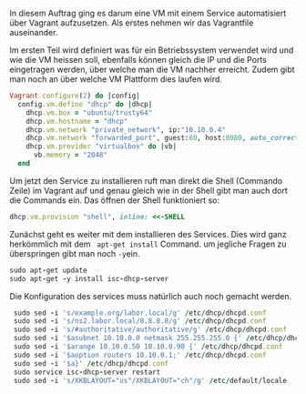 In diesem Auftrag ging es darum eine VM mit einem Service automatisiert über Vagrant aufzusetzen. 
Als erstes nehmen wir das Vagrantfile auseinander.

Im ersten Teil wird definiert was für ein Betriebssystem verwendet wird und wie die VM heissen soll, ebenfalls können gleich die IP und die Ports eingetragen werden, über welche man die VM nachher erreicht. Zudem gibt man noch an über welche VM Plattform dies laufen wird.
```ruby
Vagrant.configure(2) do |config|  
  config.vm.define "dhcp" do |dhcp|
    dhcp.vm.box = "ubuntu/trusty64"
    dhcp.vm.hostname = "dhcp"
    dhcp.vm.network "private_network", ip:"10.10.0.4" 
	dhcp.vm.network "forwarded_port", guest:80, host:8080, auto_correct: true
	dhcp.vm.provider "virtualbox" do |vb|
	  vb.memory = "2048"  
  end
```
Um jetzt den Service zu installieren ruft man direkt die Shell (Commando Zeile) im Vagrant auf und genau gleich wie in der Shell gibt man auch dort die Commands ein. Das öffnen der Shell funktioniert so:
```ruby
dhcp.vm.provision "shell", inline: <<-SHELL
```
Zunächst geht es weiter mit dem installieren des Services. Dies wird ganz herkömmlich mit dem ``` apt-get install``` Command. um jegliche Fragen zu überspringen gibt man noch ```-y```ein.
```ruby
sudo apt-get update
sudo apt-get -y install isc-dhcp-server
```
Die Konfiguration des services muss natürlich auch noch gemacht werden. 
```ruby
 sudo sed -i 's/example.org/labor.local/g' /etc/dhcp/dhcpd.conf
 sudo sed -i 's/ns2.labor.local/8.8.8.8/g' /etc/dhcp/dhcpd.conf
 sudo sed -i 's/#authoritative/authoritative/g' /etc/dhcp/dhcpd.conf
 sudo sed -i '$asubnet 10.10.0.0 netmask 255.255.255.0 {' /etc/dhcp/dhcpd.conf 
 sudo sed -i '$arange 10.10.0.50 10.10.0.90 {' /etc/dhcp/dhcpd.conf
 sudo sed -i '$aoption routers 10.10.0.1;' /etc/dhcp/dhcpd.conf
 sudo sed -i '$a}' /etc/dhcp/dhcpd.conf
 sudo service isc-dhcp-server restart
 sudo sed -i 's/XKBLAYOUT="us"/XKBLAYOUT="ch"/g' /etc/default/locale
 ```
 
